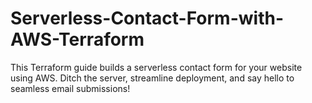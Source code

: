 # Serverless-Contact-Form-with-AWS-Terraform
This Terraform guide builds a serverless contact form for your website using AWS. Ditch the server, streamline deployment, and say hello to seamless email submissions!
